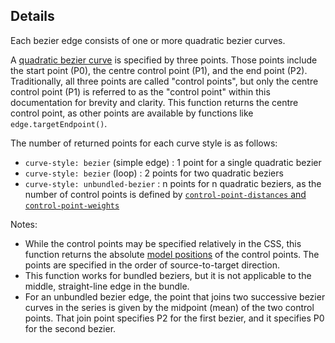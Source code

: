 ## Details

Each bezier edge consists of one or more quadratic bezier curves.

A [quadratic bezier curve](https://en.wikipedia.org/wiki/B%C3%A9zier_curve#Quadratic_B%C3%A9zier_curves) is specified by three points.  Those points include the start point (P0), the centre control point (P1), and the end point (P2).  Traditionally, all three points are called "control points", but only the centre control point (P1) is referred to as the "control point" within this documentation for brevity and clarity.  This function returns the centre control point, as other points are available by functions like `edge.targetEndpoint()`.

The number of returned points for each curve style is as follows:

- `curve-style: bezier` (simple edge) : 1 point for a single quadratic bezier
- `curve-style: bezier` (loop) : 2 points for two quadratic beziers
- `curve-style: unbundled-bezier` : n points for n quadratic beziers, as the number of control points is defined by [`control-point-distances` and `control-point-weights`](#style/unbundled-bezier-edges)

Notes:

- While the control points may be specified relatively in the CSS, this function returns the absolute [model positions](#notation/position) of the control points. The points are specified in the order of source-to-target direction.
- This function works for bundled beziers, but it is not applicable to the middle, straight-line edge in the bundle.
- For an unbundled bezier edge, the point that joins two successive bezier curves in the series is given by the midpoint (mean) of the two control points.  That join point specifies P2 for the first bezier, and it specifies P0 for the second bezier.